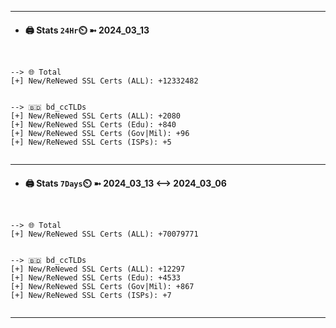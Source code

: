 

---
- #### 🖨️ **Stats** `24Hr`⏲️ ➼ 2024_03_13
```console


--> 🌐 Total
[+] New/ReNewed SSL Certs (ALL): +12332482


--> 🇧🇩 bd_ccTLDs
[+] New/ReNewed SSL Certs (ALL): +2080
[+] New/ReNewed SSL Certs (Edu): +840
[+] New/ReNewed SSL Certs (Gov|Mil): +96
[+] New/ReNewed SSL Certs (ISPs): +5


```

---
- #### 🖨️ **Stats** `7Days`⏲️ ➼ 2024_03_13 <--> 2024_03_06
```console


--> 🌐 Total
[+] New/ReNewed SSL Certs (ALL): +70079771


--> 🇧🇩 bd_ccTLDs
[+] New/ReNewed SSL Certs (ALL): +12297
[+] New/ReNewed SSL Certs (Edu): +4533
[+] New/ReNewed SSL Certs (Gov|Mil): +867
[+] New/ReNewed SSL Certs (ISPs): +7


```

---

